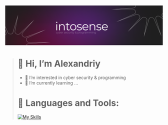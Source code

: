 ![intosense](intosense.png)

> # 👋 Hi, I’m Alexandriy
> - 👀 I’m interested in cyber security & programming
> - 🌱 I’m currently learning ...
> # 🔨 Languages and Tools:
> [![My Skills](https://skillicons.dev/icons?i=c,cpp,cs,java,vscode,visualstudio,obsidian,github&perline=4)](https://skillicons.dev)
